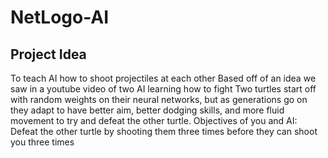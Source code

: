 # NetLogo-AI

## Project Idea
To teach AI how to shoot projectiles at each other
Based off of an idea we saw in a youtube video of two AI learning how to fight
Two turtles start off with random weights on their neural networks, but as generations go on they adapt to have better aim, better dodging skills, and more fluid movement to try and defeat the other turtle. 
Objectives of you and AI:
Defeat the other turtle by shooting them three times before they can shoot you three times
